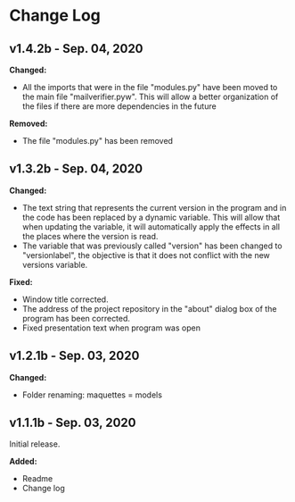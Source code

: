 # Change Log
## v1.4.2b - Sep. 04, 2020
**Changed:**
- All the imports that were in the file "modules.py" have been moved to the main file "mailverifier.pyw". This will allow a better organization of the files if there are more dependencies in the future

**Removed:**
- The file "modules.py" has been removed
## v1.3.2b - Sep. 04, 2020
**Changed:**
- The text string that represents the current version in the program and in the code has been replaced by a dynamic variable. This will allow that when updating the variable, it will automatically apply the effects in all the places where the version is read.
- The variable that was previously called "version" has been changed to "versionlabel", the objective is that it does not conflict with the new versions variable.

**Fixed:**
- Window title corrected.
- The address of the project repository in the "about" dialog box of the program has been corrected.
- Fixed presentation text when program was open
## v1.2.1b - Sep. 03, 2020
**Changed:**
- Folder renaming: maquettes = models
## v1.1.1b - Sep. 03, 2020

Initial release.

**Added:**
- Readme
- Change log